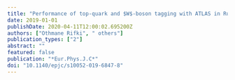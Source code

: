 ```yaml
---
title: "Performance of top-quark and $W$-boson tagging with ATLAS in Run 2 of the LHC"
date: 2019-01-01
publishDate: 2020-04-11T12:00:02.695200Z
authors: ["Othmane Rifki", " others"]
publication_types: ["2"]
abstract: ""
featured: false
publication: "*Eur.Phys.J.C*"
doi: "10.1140/epjc/s10052-019-6847-8"
---
```


